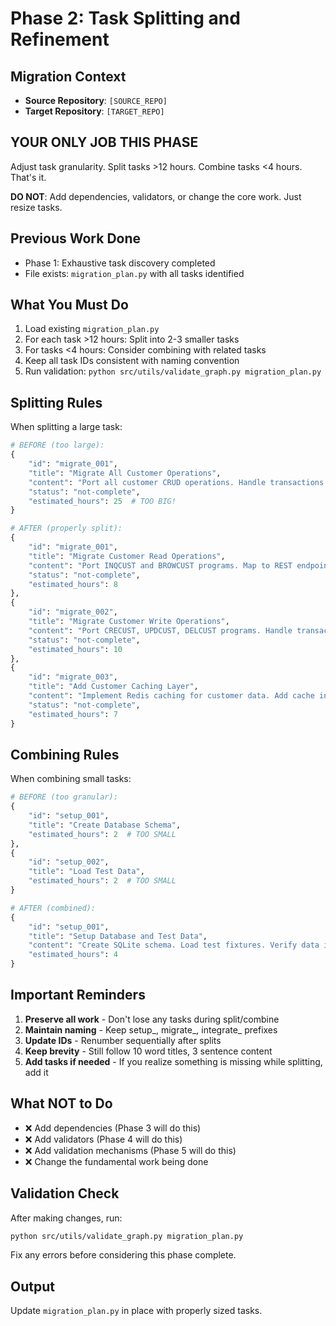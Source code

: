 # Phase 2: Task Splitting and Refinement

## Migration Context
- **Source Repository**: `[SOURCE_REPO]`
- **Target Repository**: `[TARGET_REPO]`

## YOUR ONLY JOB THIS PHASE  
Adjust task granularity. Split tasks >12 hours. Combine tasks <4 hours. That's it.

**DO NOT**: Add dependencies, validators, or change the core work. Just resize tasks.

## Previous Work Done
- Phase 1: Exhaustive task discovery completed
- File exists: `migration_plan.py` with all tasks identified

## What You Must Do
1. Load existing `migration_plan.py`
2. For each task >12 hours: Split into 2-3 smaller tasks
3. For tasks <4 hours: Consider combining with related tasks
4. Keep all task IDs consistent with naming convention
5. Run validation: `python src/utils/validate_graph.py migration_plan.py`

## Splitting Rules
When splitting a large task:
```python
# BEFORE (too large):
{
    "id": "migrate_001",
    "title": "Migrate All Customer Operations",  
    "content": "Port all customer CRUD operations. Handle transactions. Add caching.",
    "status": "not-complete",
    "estimated_hours": 25  # TOO BIG!
}

# AFTER (properly split):
{
    "id": "migrate_001",
    "title": "Migrate Customer Read Operations",
    "content": "Port INQCUST and BROWCUST programs. Map to REST endpoints. Create DTOs.",
    "status": "not-complete",
    "estimated_hours": 8
},
{
    "id": "migrate_002", 
    "title": "Migrate Customer Write Operations",
    "content": "Port CRECUST, UPDCUST, DELCUST programs. Handle transactions. Add validation.",
    "status": "not-complete",
    "estimated_hours": 10
},
{
    "id": "migrate_003",
    "title": "Add Customer Caching Layer",
    "content": "Implement Redis caching for customer data. Add cache invalidation. Configure TTL.",
    "status": "not-complete",
    "estimated_hours": 7
}
```

## Combining Rules
When combining small tasks:
```python
# BEFORE (too granular):
{
    "id": "setup_001",
    "title": "Create Database Schema",
    "estimated_hours": 2  # TOO SMALL
},
{
    "id": "setup_002", 
    "title": "Load Test Data",
    "estimated_hours": 2  # TOO SMALL
}

# AFTER (combined):
{
    "id": "setup_001",
    "title": "Setup Database and Test Data",
    "content": "Create SQLite schema. Load test fixtures. Verify data integrity.",
    "estimated_hours": 4
}
```

## Important Reminders
1. **Preserve all work** - Don't lose any tasks during split/combine
2. **Maintain naming** - Keep setup_, migrate_, integrate_ prefixes
3. **Update IDs** - Renumber sequentially after splits
4. **Keep brevity** - Still follow 10 word titles, 3 sentence content
5. **Add tasks if needed** - If you realize something is missing while splitting, add it

## What NOT to Do
- ❌ Add dependencies (Phase 3 will do this)
- ❌ Add validators (Phase 4 will do this)  
- ❌ Add validation mechanisms (Phase 5 will do this)
- ❌ Change the fundamental work being done

## Validation Check
After making changes, run:
```bash
python src/utils/validate_graph.py migration_plan.py
```

Fix any errors before considering this phase complete.

## Output
Update `migration_plan.py` in place with properly sized tasks.
